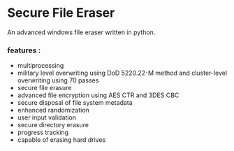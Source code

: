 # Secure File Eraser
An advanced windows file eraser written in python.

### features :
- multiprocessing
- military level overwriting using DoD 5220.22-M method and cluster-level overwriting using 70 passes
- secure file erasure
- advanced file encryption using AES CTR and 3DES CBC
- secure disposal of file system metadata
- enhanced randomization
- user input validation
- secure directory erasure
- progress tracking
- capable of erasing hard drives



